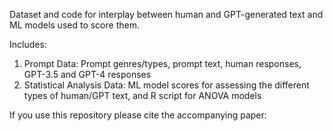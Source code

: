 Dataset and code for interplay between human and GPT-generated text and ML models used to score them.

Includes:

1) Prompt Data: Prompt genres/types, prompt text, human responses, GPT-3.5 and GPT-4 responses
2) Statistical Analysis Data: ML model scores for assessing the different types of human/GPT text, and R script for ANOVA models 

If you use this repository please cite the accompanying paper:
